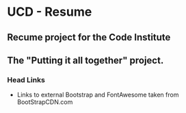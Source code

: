 # UCD - Resume

## Recume project for the Code Institute

## The "Putting it all together" project.

### Head Links
- Links to external Bootstrap and FontAwesome taken from BootStrapCDN.com